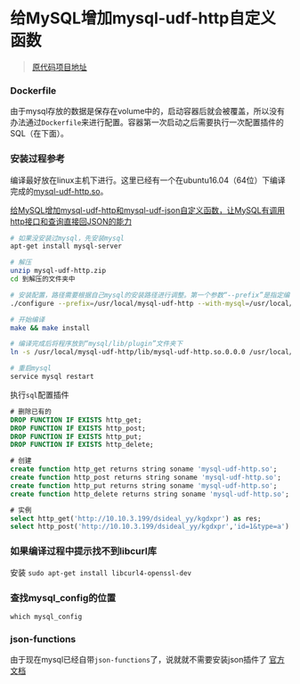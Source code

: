 # 给MySQL增加mysql-udf-http自定义函数
> [原代码项目地址](https://github.com/y-ken/mysql-udf-http)

### Dockerfile
由于mysql存放的数据是保存在volume中的，启动容器后就会被覆盖，所以没有办法通过`Dockerfile`来进行配置。容器第一次启动之后需要执行一次配置插件的SQL（在下面）。



### 安装过程参考
编译最好放在linux主机下进行。这里已经有一个在ubuntu16.04（64位）下编译完成的[mysql-udf-http.so](mysql-udf-http.so)。

[给MySQL增加mysql-udf-http和mysql-udf-json自定义函数，让MySQL有调用http接口和查询直接回JSON的能力](http://www.cnblogs.com/kgdxpr/p/5961310.html)
```bash
# 如果没安装过mysql，先安装mysql
apt-get install mysql-server

# 解压
unzip mysql-udf-http.zip
cd 到解压的文件夹中

# 安装配置，路径需要根据自己mysql的安装路径进行调整。第一个参数“--prefix”是指定编译完成后保存的路径，第二个参数“--with-mysql”是指mysql_config命令行程序的路径
./configure --prefix=/usr/local/mysql-udf-http --with-mysql=/usr/local/mysql/bin/mysql_config

# 开始编译
make && make install

# 编译完成后将程序放到“mysql/lib/plugin”文件夹下
ln -s /usr/local/mysql-udf-http/lib/mysql-udf-http.so.0.0.0 /usr/local/mysql/lib/plugin/mysql-udf-http.so

# 重启mysql
service mysql restart
```
执行`sql`配置插件
```sql
# 删除已有的
DROP FUNCTION IF EXISTS http_get;
DROP FUNCTION IF EXISTS http_post;
DROP FUNCTION IF EXISTS http_put;
DROP FUNCTION IF EXISTS http_delete;

# 创建
create function http_get returns string soname 'mysql-udf-http.so';
create function http_post returns string soname 'mysql-udf-http.so';
create function http_put returns string soname 'mysql-udf-http.so';
create function http_delete returns string soname 'mysql-udf-http.so';

# 实例
select http_get('http://10.10.3.199/dsideal_yy/kgdxpr') as res;
select http_post('http://10.10.3.199/dsideal_yy/kgdxpr','id=1&type=a') as res;
```

### 如果编译过程中提示找不到libcurl库
安装 `sudo apt-get install libcurl4-openssl-dev`

### 查找mysql_config的位置
`which mysql_config`

### json-functions
由于现在mysql已经自带`json-functions`了，说就就不需要安装json插件了
[官方文档](https://dev.mysql.com/doc/refman/5.7/en/json-functions.html)